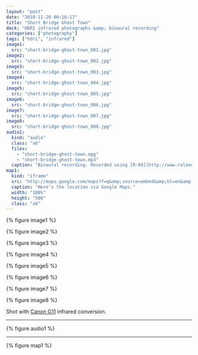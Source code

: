```yaml
---
layout: "post"
date: "2010-11-20 00:16:17"
title: "Short Bridge Ghost Town"
deck: "HDRI infrared photographs &amp; binaural recording"
categories: ["photography"]
tags: ["hdri", "infrared"]
image1:
  src: "short-bridge-ghost-town_001.jpg"
image2:
  src: "short-bridge-ghost-town_002.jpg"
image3:
  src: "short-bridge-ghost-town_003.jpg"
image4:
  src: "short-bridge-ghost-town_004.jpg"
image5:
  src: "short-bridge-ghost-town_005.jpg"
image6:
  src: "short-bridge-ghost-town_006.jpg"
image7:
  src: "short-bridge-ghost-town_007.jpg"
image8:
  src: "short-bridge-ghost-town_008.jpg"
audio1:
  kind: "audio"
  class: "x6"
  files:
    - "short-bridge-ghost-town.ogg"
    - "short-bridge-ghost-town.mp3"
  caption: "Binaural recording. Recorded using [R-09](http://www.rolandus.com/products/productdetails.php?ProductId=757) and [MM-BSM-8](http://www.microphonemadness.com/products/mmtrunathook.htm) (Sennheiser version)."
map1:
  kind: "iframe"
  src: "http://maps.google.com/maps?f=q&amp;source=embed&amp;hl=en&amp;geocode=&amp;q=44.39046556147417,+-122.51000136137009&amp;sll=44.390464,-122.510133&amp;sspn=0.008035,0.022724&amp;g=44.39046556147417,+-122.51000136137009&amp;ie=UTF8&amp;ll=44.390464,-122.510111&amp;spn=0.000997,0.00284&amp;t=h&amp;z=14&amp;layer=c&amp;cbll=44.390435,-122.510002&amp;panoid=X-8ocBTU1dHoHcLQfvw1lw&amp;cbp=12,192.63,,0,4.83&amp;output=svembed"
  caption: "Here’s the location via Google Maps."
  width: "100%"
  height: "500"
  class: "x6"
---
```


{% figure image1 %}

{% figure image2 %}

{% figure image3 %}

{% figure image4 %}

{% figure image5 %}

{% figure image6 %}

{% figure image7 %}

{% figure image8 %}

Shot with [Canon G11](http://www.usa.canon.com/cusa/consumer/products/cameras/digital_cameras/powershot_g11) infrared conversion.

---

{% figure audio1 %}

---

{% figure map1 %}
